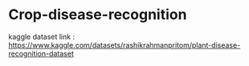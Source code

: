 # Crop-disease-recognition

kaggle dataset link : https://www.kaggle.com/datasets/rashikrahmanpritom/plant-disease-recognition-dataset
